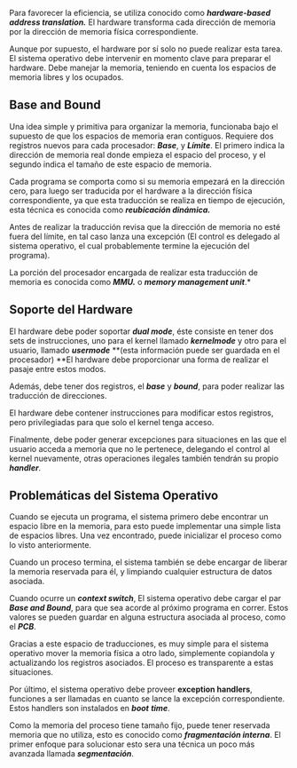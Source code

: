 Para favorecer la eficiencia, se utiliza conocido como ***hardware-based address translation.*** El hardware transforma cada dirección de memoria por la dirección de memoria física correspondiente.

Aunque por supuesto, el hardware por sí solo no puede realizar esta tarea. El sistema operativo debe intervenir en momento clave para preparar el hardware. Debe manejar la memoria, teniendo en cuenta los espacios de memoria libres y los ocupados.

## Base and Bound

Una idea simple y primitiva para organizar la memoria, funcionaba bajo el supuesto de que los espacios de memoria eran contiguos. Requiere dos registros nuevos para cada procesador: ***Base***, y ***Límite***. El primero indica la dirección de memoria real donde empieza el espacio del proceso, y el segundo indica el tamaño de este espacio de memoria.

Cada programa se comporta como si su memoria empezará en la dirección cero, para luego ser traducida por el hardware a la dirección física correspondiente, ya que esta traducción se realiza en tiempo de ejecución, esta técnica es conocida como ***reubicación dinámica.***

Antes de realizar la traducción revisa que la dirección de memoria no esté fuera del límite, en tal caso lanza una excepción (El control es delegado al sistema operativo, el cual probablemente termine la ejecución del programa).

La porción del procesador encargada de realizar esta traducción de memoria es conocida como ***MMU.*** o ***memory management unit***.*

## Soporte del Hardware

El hardware debe poder soportar ***dual mode***, éste consiste en tener dos sets de instrucciones, uno para el kernel llamado ***kernelmode*** y otro para el usuario, llamado ***usermode*** **(esta información puede ser guardada en el procesador) **El hardware debe proporcionar una forma de realizar el pasaje entre estos modos.

Además, debe tener dos registros, el ***base*** y ***bound***, para poder realizar las traducción de direcciones.

El hardware debe contener instrucciones para modificar estos registros, pero privilegiadas para que solo el kernel tenga acceso.

Finalmente, debe poder generar excepciones para situaciones en las que el usuario acceda a memoria que no le pertenece, delegando el control al kernel nuevamente, otras operaciones ilegales también tendrán su propio ***handler***.

## Problemáticas del Sistema Operativo

Cuando se ejecuta un programa, el sistema primero debe encontrar un espacio libre en la memoria, para esto puede implementar una simple lista de espacios libres. Una vez encontrado, puede inicializar el proceso como lo visto anteriormente.

Cuando un proceso termina, el sistema también se debe encargar de liberar la memoria reservada para él, y limpiando cualquier estructura de datos asociada.

Cuando ocurre un ***context switch***, El sistema operativo debe cargar el par ***Base and Bound***, para que sea acorde al próximo programa en correr. Estos valores se pueden guardar en alguna estructura asociada al proceso, como el ***PCB***.

Gracias a este espacio de traducciones, es muy simple para el sistema operativo mover la memoria física a otro lado, simplemente copiandola y actualizando los registros asociados. El proceso es transparente a estas situaciones.

Por último, el sistema operativo debe proveer **exception handlers**, funciones a ser llamadas en cuanto se lance la excepción correspondiente. Estos handlers son instalados en ***boot*** ***time***.

Como la memoria del proceso tiene tamaño fijo, puede tener reservada memoria que no utiliza, esto es conocido como ***fragmentación interna***. El primer enfoque para solucionar esto sera una técnica un poco más avanzada llamada ***segmentación***.
